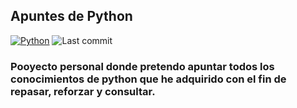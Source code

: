 ## Apuntes de Python
[![Python](https://img.shields.io/badge/Python-3.10+-green?style=for-the-badge&logo=python&logoColor=white&labelColor=101010)](https://python.org)  ![Last commit](https://img.shields.io/github/last-commit/RobertoASF/Python?logo=git&logoColor=green)

### Pooyecto personal donde pretendo apuntar todos los conocimientos de python que he adquirido con el fin de repasar, reforzar y consultar.
